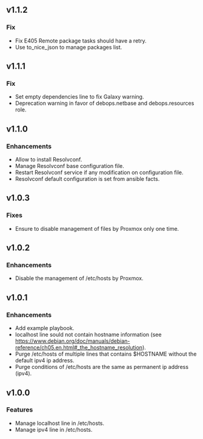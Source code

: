 ## v1.1.2

### Fix
* Fix E405 Remote package tasks should have a retry.
* Use to_nice_json to manage packages list.

## v1.1.1

### Fix
* Set empty dependencies line to fix Galaxy warning.
* Deprecation warning in favor of debops.netbase and debops.resources role.

## v1.1.0

### Enhancements
* Allow to install Resolvconf.
* Manage Resolvconf base configuration file.
* Restart Resolvconf service if any modification on configuration file.
* Resolvconf default configuration is set from ansible facts.

## v1.0.3

### Fixes
* Ensure to disable management of files by Proxmox only one time.

## v1.0.2

### Enhancements
* Disable the management of /etc/hosts by Proxmox.

## v1.0.1

### Enhancements
* Add example playbook.
* localhost line sould not contain hostname information (see https://www.debian.org/doc/manuals/debian-reference/ch05.en.html#_the_hostname_resolution).
* Purge /etc/hosts of multiple lines that contains $HOSTNAME without the default ipv4 ip address.
* Purge conditions of /etc/hosts are the same as permanent ip address (ipv4).

## v1.0.0

### Features
* Manage localhost line in /etc/hosts.
* Manage ipv4 line in /etc/hosts.
